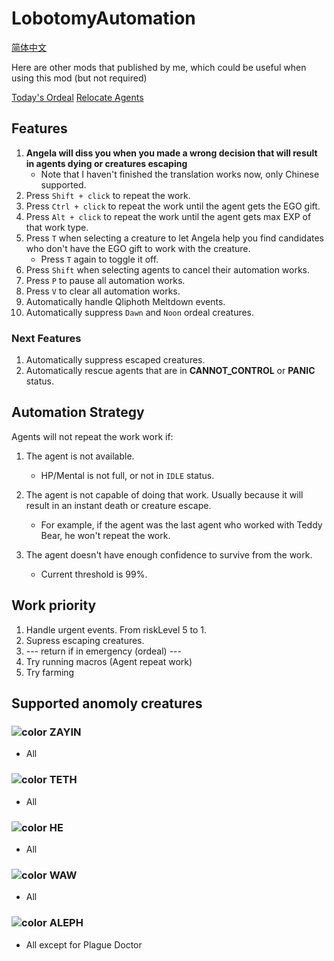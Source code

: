 # LobotomyAutomation
[简体中文](./README-zh-CN.md)

Here are other mods that published by me, which could be useful when using this mod (but not required)

[Today's Ordeal](https://www.nexusmods.com/lobotomycorporation/mods/127)
[Relocate Agents](https://www.nexusmods.com/lobotomycorporation/mods/128)

## Features

1. **Angela will diss you when you made a wrong decision that will result in agents dying or creatures escaping**
   - Note that I haven't finished the translation works now, only Chinese supported.
3. Press `Shift + click` to repeat the work.
4. Press `Ctrl + click` to repeat the work until the agent gets the EGO gift.
5. Press `Alt + click` to repeat the work until the agent gets max EXP of that work type.
6. Press `T` when selecting a creature to let Angela help you find candidates who don't have the EGO gift to work with the creature.
   - Press `T` again to toggle it off.
9. Press `Shift` when selecting agents to cancel their automation works.
10. Press `P` to pause all automation works.
11. Press `V` to clear all automation works.
10. Automatically handle Qliphoth Meltdown events.
11. Automatically suppress `Dawn` and `Noon` ordeal creatures.

### Next Features

1. Automatically suppress escaped creatures.
1. Automatically rescue agents that are in **CANNOT_CONTROL** or **PANIC** status.

## Automation Strategy

Agents will not repeat the work work if:

1. The agent is not available.
   - HP/Mental is not full, or not in `IDLE` status.

2. The agent is not capable of doing that work. Usually because it will result in an instant death or creature escape.
   - For example, if the agent was the last agent who worked with Teddy Bear, he won't repeat the work.

3. The agent doesn't have enough confidence to survive from the work.
   - Current threshold is 99%.

## Work priority

1. Handle urgent events. From riskLevel 5 to 1.
2. Supress escaping creatures.
3. --- return if in emergency (ordeal) ---
4. Try running macros (Agent repeat work)
5. Try farming

## Supported anomoly creatures

### ![color](https://via.placeholder.com/15/1df900/000000?text=+) ZAYIN
- All

### ![color](https://via.placeholder.com/15/13a2ff/000000?text=+) TETH
- All

### ![color](https://via.placeholder.com/15/fff900/000000?text=+) HE
- All

### ![color](https://via.placeholder.com/15/7B2BF3/000000?text=+) WAW
- All

### ![color](https://via.placeholder.com/15/ff0000/000000?text=+) ALEPH
- All except for Plague Doctor
